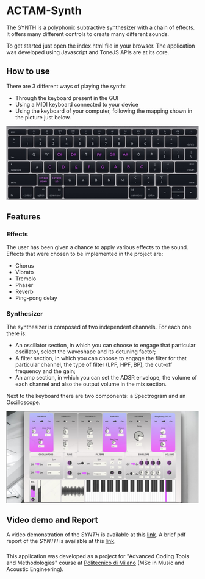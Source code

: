 # ACTAM-Synth
The SYNTH is a polyphonic subtractive synthesizer with a chain of effects.
It offers many different controls to create many different sounds. 

To get started just open the index.html file in your browser.
The application was developed using Javascript and ToneJS APIs are at its core.

## How to use
There are 3 different ways of playing the synth: 
* Through the keyboard present in the GUI 
* Using a MIDI keyboard connected to your device
* Using the keyboard of your computer, following the mapping shown in the picture just below.

<p align="center">
<img src="style/img/Keyboard.jpeg" alt="keyboard" width="1200"/>
</p>

## Features
### Effects
The user has been given a chance to apply various effects to the sound. 
Effects that were chosen to be implemented in the project are: 
* Chorus
* Vibrato 
* Tremolo 
* Phaser
* Reverb
* Ping-pong delay
### Synthesizer
The synthesizer is composed of two independent channels. For each one there is:
* An oscillator section, in which you can choose to engage that particular oscillator, select the waveshape and its detuning factor;
* A filter section, in which you can choose to engage the filter for that particular channel, the type of filter (LPF, HPF, BP), the cut-off frequency and the gain;
* An amp section, in which you can set the ADSR envelope, the volume of each channel and also the output volume in the mix section.

Next to the keyboard there are two components: a Spectrogram and an Oscilloscope.
<p align="center">
<img src="style/img/Synth.jpg" alt="keyboard" width="1200"/>
</p>

## Video demo and Report

A video demonstration of the *SYNTH* is available at this [link](https://www.linkedin.com/posts/andres-bertazzi-61952411a_music-coding-engineering-activity-6972832224949723136-55TY/?utm_source=share&utm_medium=member_desktop).
A brief pdf report of the *SYNTH* is available at this [link](https://github.com/andrewbertax96/ACTAM-Synth/blob/main/presentation/ACTAM___Subtractive_Synthesizer.pdf).

###

This application was developed as a project for "Advanced Coding Tools and Methodologies" course at [Politecnico di Milano](https://www.polimi.it) (MSc in Music and Acoustic Engineering).
